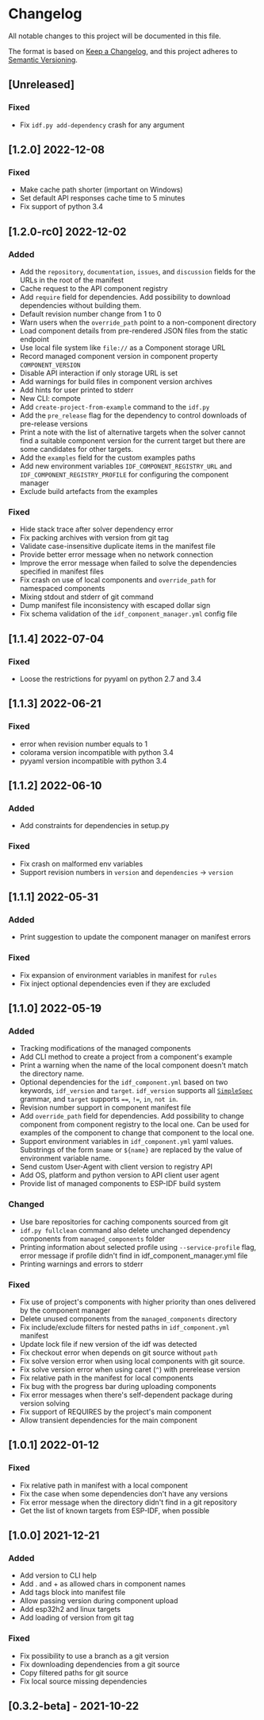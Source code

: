 # Changelog

All notable changes to this project will be documented in this file.

The format is based on [Keep a Changelog](https://keepachangelog.com/en/1.0.0/),
and this project adheres to [Semantic Versioning](https://semver.org/spec/v2.0.0.html).

## [Unreleased]

### Fixed

- Fix `idf.py add-dependency` crash for any argument

## [1.2.0] 2022-12-08

### Fixed

- Make cache path shorter (important on Windows)
- Set default API responses cache time to 5 minutes
- Fix support of python 3.4

## [1.2.0-rc0] 2022-12-02

### Added

- Add the `repository`, `documentation`, `issues`, and `discussion` fields for the URLs in the root of the manifest
- Cache request to the API component registry
- Add `require` field for dependencies. Add possibility to download dependencies without building them.
- Default revision number change from 1 to 0
- Warn users when the `override_path` point to a non-component directory
- Load component details from pre-rendered JSON files from the static endpoint
- Use local file system like `file://` as a Component storage URL
- Record managed component version in component property `COMPONENT_VERSION`
- Disable API interaction if only storage URL is set
- Add warnings for build files in component version archives
- Add hints for user printed to stderr
- New CLI: compote
- Add `create-project-from-example` command to the `idf.py`
- Add the `pre_release` flag for the dependency to control downloads of pre-release versions
- Print a note with the list of alternative targets when the solver cannot find a suitable component version for the current target but there are some candidates for other targets.
- Add the `examples` field for the custom examples paths
- Add new environment variables `IDF_COMPONENT_REGISTRY_URL` and `IDF_COMPONENT_REGISTRY_PROFILE` for configuring the component manager
- Exclude build artefacts from the examples

### Fixed

- Hide stack trace after solver dependency error
- Fix packing archives with version from git tag
- Validate case-insensitive duplicate items in the manifest file
- Provide better error message when no network connection
- Improve the error message when failed to solve the dependencies specified in manifest files
- Fix crash on use of local components and `override_path` for namespaced components
- Mixing stdout and stderr of git command
- Dump manifest file inconsistency with escaped dollar sign
- Fix schema validation of the `idf_component_manager.yml` config file

## [1.1.4] 2022-07-04

### Fixed

- Loose the restrictions for pyyaml on python 2.7 and 3.4

## [1.1.3] 2022-06-21

### Fixed

- error when revision number equals to 1
- colorama version incompatible with python 3.4
- pyyaml version incompatible with python 3.4

## [1.1.2] 2022-06-10

### Added

- Add constraints for dependencies in setup.py

### Fixed

- Fix crash on malformed env variables
- Support revision numbers in `version` and `dependencies` -> `version`

## [1.1.1] 2022-05-31

### Added

- Print suggestion to update the component manager on manifest errors

### Fixed

- Fix expansion of environment variables in manifest for `rules`
- Fix inject optional dependencies even if they are excluded

## [1.1.0] 2022-05-19

### Added

- Tracking modifications of the managed components
- Add CLI method to create a project from a component's example
- Print a warning when the name of the local component doesn't match the directory name.
- Optional dependencies for the `idf_component.yml` based on two keywords, `idf_version` and `target`.
  `idf_version` supports all [`SimpleSpec`](https://python-semanticversion.readthedocs.io/en/latest/reference.html#semantic_version.SimpleSpec) grammar,
  and `target` supports `==`, `!=`, `in`, `not in`.
- Revision number support in component manifest file
- Add `override_path` field for dependencies. Add possibility to change component from component
  registry to the local one. Can be used for examples of the component to change that component to the local one.
- Support environment variables in `idf_component.yml` yaml values.
  Substrings of the form `$name` or `${name}` are replaced by the value of environment variable name.
- Send custom User-Agent with client version to registry API
- Add OS, platform and python version to API client user agent
- Provide list of managed components to ESP-IDF build system

### Changed

- Use bare repositories for caching components sourced from git
- `idf.py fullclean` command also delete unchanged dependency components from `managed_components` folder
- Printing information about selected profile using `--service-profile` flag, error message if profile didn't find in idf_component_manager.yml file
- Printing warnings and errors to stderr

### Fixed

- Fix use of project's components with higher priority than ones delivered by the component manager
- Delete unused components from the `managed_components` directory
- Fix include/exclude filters for nested paths in `idf_component.yml` manifest
- Update lock file if new version of the idf was detected
- Fix checkout error when depends on git source without `path`
- Fix solve version error when using local components with git source.
- Fix solve version error when using caret (`^`) with prerelease version
- Fix relative path in the manifest for local components
- Fix bug with the progress bar during uploading components
- Fix error messages when there's self-dependent package during version solving
- Fix support of REQUIRES by the project's main component
- Allow transient dependencies for the main component

## [1.0.1] 2022-01-12

### Fixed

- Fix relative path in manifest with a local component
- Fix the case when some dependencies don't have any versions
- Fix error message when the directory didn't find in a git repository
- Get the list of known targets from ESP-IDF, when possible

## [1.0.0] 2021-12-21

### Added

- Add version to CLI help
- Add . and + as allowed chars in component names
- Add tags block into manifest file
- Allow passing version during component upload
- Add esp32h2 and linux targets
- Add loading of version from git tag

### Fixed

- Fix possibility to use a branch as a git version
- Fix downloading dependencies from a git source
- Copy filtered paths for git source
- Fix local source missing dependencies

## [0.3.2-beta] - 2021-10-22
